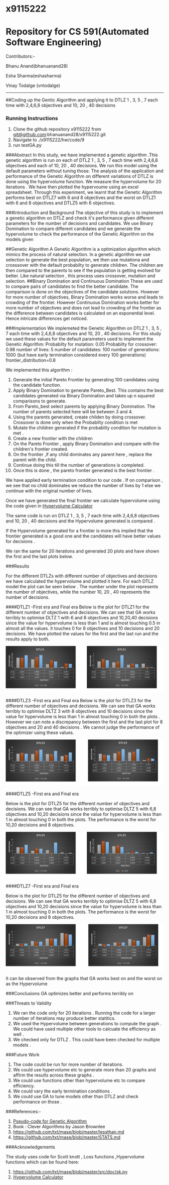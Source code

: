 # x9115222

# Repository for CS 591(Automated Software Engineering)

Contributors:-

  Bhanu Anand(bhanuanand28)
  
  Esha Sharma(eshasharma)
  
  Vinay Todalge (vntodalge)

_____________________________________________________________________________________________________________________________

##Coding up the Gentic Algorithm and applying it to  DTLZ 1 , 3, 5 , 7 each time with 2,4,6,8 objectives and 10, 20 , 40 decisions

### Running Instructions 
  1. Clone the github repository x9115222 from git@github.com:bhanuanand28/x9115222.git
  2. Navigate to ./x9115222/hw/code/9 
  3. run testGA.py
 
###Abstract
In this study, we have implemented a genetic algorithm .This genetic algorithm is run on each of DTLZ 1 , 3, 5 , 7 each time with
2,4,6,8 objectives and each of 10, 20 , 40 decisions. We run this model using the default parameters without tuning those. The analysis
of the application and performance of the Genetic Algorithm on different variations of DTLZ is done using the hypervolume function. 
We measure the hypervolume for 20 iterations . We have then plotted the hypervoume using an excel spreadsheet. Through this experiment, 
we learnt that the Genetic Algorithm performs best on  DTLZ7 with 6 and 8 objectives and the worst on DTLZ1 with 6 and 8 objectives 
and DTLZ5 with 6 objectives.

###Introduction and Background
The objective of this study is to implement a genetic algorithm on DTLZ and check it's performance given different parameters for 
the number of decisions and candidates. We use Binary Domination to compare different candidates and we generate the hypervolume 
to check the performance of the Genetic Algorithm on the models given 

##Genetic Algorithm
A Genetic Algorithm is a optimization algorithm which mimics the process of natural selection. In a genetic algorithm we use selection 
to generate the best population, we then use mutationa and crosssover with the default probabilty to generate children. The children
are then compared to the parents to see if the population is getting evolved for better. Like natural selection , this process uses
crossover, mutation and selection. 
##Binary Domination and Continuous Domination 
These are used to compare pairs of candidates to find the better candidate. The comparison is done on the objectives of the candidate 
solutions. However for more number of objectives, Binary Domination works worse and leads to crowding of the frontier. However 
Continuous Domination works better for more number of objectives and does not lead to crowding of the frontier as the difference
between candidates is calculated on an exponential level. Hence intricate differences get noticed.

###Implementation 
We implemeted the Genetic Algorithm on DTLZ 1 , 3, 5 , 7 each time with 2,4,6,8 objectives and 10, 20 , 40 decisions. For this study 
we used these values for the default parameters used to implement the Genetic Algorithm: 
Probabilty for mutation: 0.05
Probabilty for crossover: 0.98 
number of lives: 5
number of candidates: 100
number of generations: 1000 (but have early termination considered every 100 generations)
frontier_distribution=0.8

We implemented this algorithm : 
  1. Generate the initial Pareto Frontier by generating 100 candidates using the candidate function.
  2. Apply Binary Domination to generate Pareto_Best. This contains the best candidates generated via Binary Domination  and takes up
     n squared comparisons to generate.
  3. From Pareto_best select parents by applying Binary Domination. The number of parents selected here will be between 3 and 4.
  4. Using the parents generated, create childen by doing crossover. Crossover is done only when the Probabilty condition is met
  5. Mutate the children generated if the probablity condition for mutation is met . 
  6. Create a new frontier with the children 
  7. On the Pareto Frontier , apply Binary Domination and compare with the children's frontier created. 
  8. On the frontier ,if any child dominates any parent here , replace the parent with the child.
  9. Continue doing this till the number of generations is completed. 
  10. Once this is done , the pareto frontier generated is the best frontier . 
  
We have applied early termination condition to our code . If on comparison , we see that no child dominates we reduce the number of
lives by 1 else we continue with the original number of lives.

Once we have generated the final frontier we calculate hypervolume using the code given in 
[Hypervolume Calculator](https://github.com/ai-se/storm/tree/master/PerformanceMetrics) 
  
The same code is run on  DTLZ 1 , 3, 5 , 7 each time with 2,4,6,8 objectives and 10, 20 , 40 decisions and the Hypervolume 
generated is compared . 

If the Hypervolume generated for a frontier is more this implied that the frontier generated is a good one and the candidates will
have better values for decisions .

We ran the same for 20 iterations and generated 20 plots and have shown the first and the last plots below.

###Results

For the different DTLZs with different number of objectives and decisions we have calculated the hypervolume and plotted it here.
For each DTLZ model the plot can be seen below . The number under the plot represents the number of objectives, while the 
number 10, 20 , 40 represents the number of decisions. 

####DTLZ1 -First era and Final era
Below is the plot for DTLZ1 for the different number of objectives and decisions. We can see that GA works terribly to optimise 
DLTZ 1 with 6 and 8 objectives and 10,20,40 decisions since the value for hypervolume is less than 1 and is almost touching 
0.5 in almost all the values. it touches 0 for 8 objectives and 10 decisions and 20 decisions. We have plotted the values for the first and the last run and the 
results apply to both. 

![alt tag](https://github.com/bhanuanand28/x9115222/blob/master/hw/code/9/ScreenShots/DTLZ1.jpg)

####DTLZ3 -First era and Final era
Below is the plot for DTLZ3 for the different number of objectives and decisions. We can see that GA works terribly to optimise 
DLTZ 3 with 8 objectives and 10 decisions since the value for hypervolume is less than 1 in almost touching 0 in both the plots . 
However we can note a discrepancy between the first and the last plot for 8 objectives and 20 and 40 decisions . We cannot judge 
the performance of the optimizer using these values.

![alt tag](https://github.com/bhanuanand28/x9115222/blob/master/hw/code/9/ScreenShots/DTLZ3.jpg)

####DTLZ5 -First era and Final era

Below is the plot for DTLZ5 for the different number of objectives and decisions. We can see that GA works terribly to optimise 
DLTZ 5 with 6,8 objectives and 10,20 decisions since the value for hypervolume is less than 1 in almost touching 0 in both the plots.
The performance is the worst for 10,20 decisions and 8 objectives.

![alt tag](https://github.com/bhanuanand28/x9115222/blob/master/hw/code/9/ScreenShots/DTLZ5.jpg)

####DTLZ7 -First era and Final era

Below is the plot for DTLZ5 for the different number of objectives and decisions. We can see that GA works terribly to optimise 
DLTZ 5 with 6,8 objectives and 10,20 decisions since the value for hypervolume is less than 1 in almost touching 0 in both the plots.
The performance is the worst for 10,20 decisions and 8 objectives.

![alt tag](https://github.com/bhanuanand28/x9115222/blob/master/hw/code/9/ScreenShots/DTLZ7.jpg)


It can be observed from the graphs that GA works best on and the worst on as the Hypervolume

###Conclusions
GA optimizes better and performs terribly on 

###Threats to Validity 
1. We ran the code only for 20 iterations . Running the code for a larger number of iterations may produce better statitics. 
2. We used the Hypervolume between generations to compute the graph . We could have used multiple other tools to calcuate the efficiency 
as well . 
3. We checked only for DTLZ . This could have been checked for multiple models . 

###Future Work 
1. The code could be run for more number of iterations. 
2. We could use hypervolume etc to generate more than 20 graphs and affirm the results across these graphs . 
3. We could use functions other than hypervolume etc to compare efficiency. 
4. We could vary the early termination conditions . 
5. We could use GA to tune models other than DTLZ and check performance on those . 


###References:-

 1. [Pseudo-code for Genetic Algorithm](http://www.cleveralgorithms.com/nature-inspired/evolution/genetic_algorithm.html)
 2. Book : Clever Algorithms by Jason Brownlee
 3. https://github.com/txt/mase/blob/master/lessthan.md
 4. https://github.com/txt/mase/blob/master/STATS.md


###Acknowledgements

The study uses code for Scott knott , Loss functions ,Hypervolume functions which can be found here: 
 1.  https://github.com/txt/mase/blob/master/src/doc/sk.py
 2.  [Hypervolume Calculator](https://github.com/ai-se/storm/tree/master/PerformanceMetrics) 
